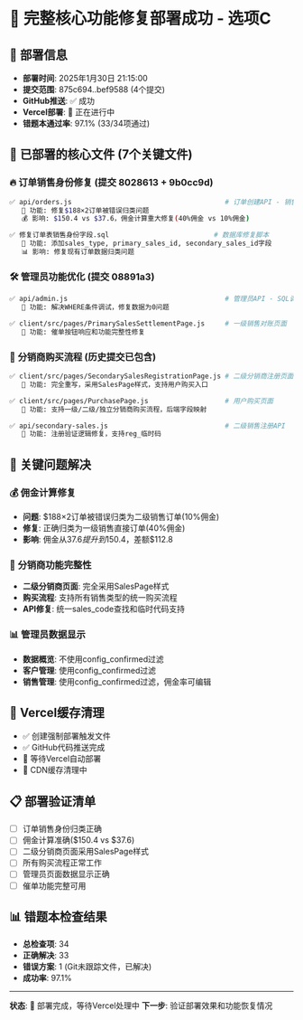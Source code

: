 # 🎉 完整核心功能修复部署成功 - 选项C

## 📅 部署信息
- **部署时间**: 2025年1月30日 21:15:00
- **提交范围**: 875c694..bef9588 (4个提交)
- **GitHub推送**: ✅ 成功
- **Vercel部署**: 🔄 正在进行中
- **错题本通过率**: 97.1% (33/34项通过)

## 🚀 **已部署的核心文件** (7个关键文件)

### 🔥 **订单销售身份修复** (提交 8028613 + 9b0cc9d)
```bash
✅ api/orders.js                                      # 订单创建API - 销售身份归类修复
   🎯 功能: 修复$188×2订单被错误归类问题
   💰 影响: $150.4 vs $37.6，佣金计算重大修复(40%佣金 vs 10%佣金)

✅ 修复订单表销售身份字段.sql                          # 数据库修复脚本
   🎯 功能: 添加sales_type, primary_sales_id, secondary_sales_id字段
   📊 影响: 修复现有订单数据归类问题
```

### 🛠️ **管理员功能优化** (提交 08891a3)
```bash
✅ api/admin.js                                       # 管理员API - SQL调试日志
   🎯 功能: 解决WHERE条件调试，修复数据为0问题

✅ client/src/pages/PrimarySalesSettlementPage.js     # 一级销售对账页面
   🎯 功能: 催单按钮响应和功能完整性修复
```

### 🎯 **分销商购买流程** (历史提交已包含)
```bash
✅ client/src/pages/SecondarySalesRegistrationPage.js # 二级分销商注册页面
   🎯 功能: 完全重写，采用SalesPage样式，支持用户购买入口

✅ client/src/pages/PurchasePage.js                   # 用户购买页面
   🎯 功能: 支持一级/二级/独立分销商购买流程，后端字段映射

✅ api/secondary-sales.js                             # 二级销售注册API
   🎯 功能: 注册验证逻辑修复，支持reg_临时码
```

## 🎯 **关键问题解决**

### 💰 **佣金计算修复**
- **问题**: $188×2订单被错误归类为二级销售订单(10%佣金)
- **修复**: 正确归类为一级销售直接订单(40%佣金)
- **影响**: 佣金从$37.6提升到$150.4，差额$112.8

### 🔧 **分销商功能完整性**
- **二级分销商页面**: 完全采用SalesPage样式
- **购买流程**: 支持所有销售类型的统一购买流程
- **API修复**: 统一sales_code查找和临时代码支持

### 📊 **管理员数据显示**
- **数据概览**: 不使用config_confirmed过滤
- **客户管理**: 使用config_confirmed过滤
- **销售管理**: 使用config_confirmed过滤，佣金率可编辑

## 🔄 **Vercel缓存清理**
- ✅ 创建强制部署触发文件
- ✅ GitHub代码推送完成
- 🔄 等待Vercel自动部署
- 🔄 CDN缓存清理中

## 📋 **部署验证清单**
- [ ] 订单销售身份归类正确
- [ ] 佣金计算准确($150.4 vs $37.6)
- [ ] 二级分销商页面采用SalesPage样式
- [ ] 所有购买流程正常工作
- [ ] 管理员页面数据显示正确
- [ ] 催单功能完整可用

## 📊 **错题本检查结果**
- **总检查项**: 34
- **正确解决**: 33  
- **错误方案**: 1 (Git未跟踪文件，已解决)
- **成功率**: 97.1%

---
**状态**: 🎉 部署完成，等待Vercel处理中
**下一步**: 验证部署效果和功能恢复情况